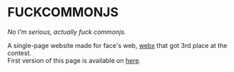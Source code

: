 # FUCKCOMMONJS
*No I'm serious, actually fuck commonjs.*

A single-page website made for face's web, [webx](https://github.com/face-hh/webx) that got 3rd place at the contest.\
First version of this page is available on [here](https://efekos.dev/fuckcommonjs).
